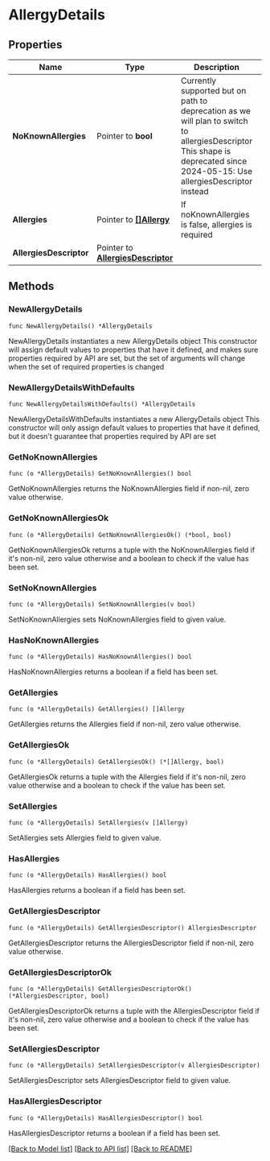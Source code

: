 # AllergyDetails

## Properties

Name | Type | Description | Notes
------------ | ------------- | ------------- | -------------
**NoKnownAllergies** | Pointer to **bool** | Currently supported but on path to deprecation as we will plan to switch to allergiesDescriptor This shape is deprecated since 2024-05-15: Use allergiesDescriptor instead | [optional] 
**Allergies** | Pointer to [**[]Allergy**](Allergy.md) | If noKnownAllergies is false, allergies is required | [optional] 
**AllergiesDescriptor** | Pointer to [**AllergiesDescriptor**](AllergiesDescriptor.md) |  | [optional] 

## Methods

### NewAllergyDetails

`func NewAllergyDetails() *AllergyDetails`

NewAllergyDetails instantiates a new AllergyDetails object
This constructor will assign default values to properties that have it defined,
and makes sure properties required by API are set, but the set of arguments
will change when the set of required properties is changed

### NewAllergyDetailsWithDefaults

`func NewAllergyDetailsWithDefaults() *AllergyDetails`

NewAllergyDetailsWithDefaults instantiates a new AllergyDetails object
This constructor will only assign default values to properties that have it defined,
but it doesn't guarantee that properties required by API are set

### GetNoKnownAllergies

`func (o *AllergyDetails) GetNoKnownAllergies() bool`

GetNoKnownAllergies returns the NoKnownAllergies field if non-nil, zero value otherwise.

### GetNoKnownAllergiesOk

`func (o *AllergyDetails) GetNoKnownAllergiesOk() (*bool, bool)`

GetNoKnownAllergiesOk returns a tuple with the NoKnownAllergies field if it's non-nil, zero value otherwise
and a boolean to check if the value has been set.

### SetNoKnownAllergies

`func (o *AllergyDetails) SetNoKnownAllergies(v bool)`

SetNoKnownAllergies sets NoKnownAllergies field to given value.

### HasNoKnownAllergies

`func (o *AllergyDetails) HasNoKnownAllergies() bool`

HasNoKnownAllergies returns a boolean if a field has been set.

### GetAllergies

`func (o *AllergyDetails) GetAllergies() []Allergy`

GetAllergies returns the Allergies field if non-nil, zero value otherwise.

### GetAllergiesOk

`func (o *AllergyDetails) GetAllergiesOk() (*[]Allergy, bool)`

GetAllergiesOk returns a tuple with the Allergies field if it's non-nil, zero value otherwise
and a boolean to check if the value has been set.

### SetAllergies

`func (o *AllergyDetails) SetAllergies(v []Allergy)`

SetAllergies sets Allergies field to given value.

### HasAllergies

`func (o *AllergyDetails) HasAllergies() bool`

HasAllergies returns a boolean if a field has been set.

### GetAllergiesDescriptor

`func (o *AllergyDetails) GetAllergiesDescriptor() AllergiesDescriptor`

GetAllergiesDescriptor returns the AllergiesDescriptor field if non-nil, zero value otherwise.

### GetAllergiesDescriptorOk

`func (o *AllergyDetails) GetAllergiesDescriptorOk() (*AllergiesDescriptor, bool)`

GetAllergiesDescriptorOk returns a tuple with the AllergiesDescriptor field if it's non-nil, zero value otherwise
and a boolean to check if the value has been set.

### SetAllergiesDescriptor

`func (o *AllergyDetails) SetAllergiesDescriptor(v AllergiesDescriptor)`

SetAllergiesDescriptor sets AllergiesDescriptor field to given value.

### HasAllergiesDescriptor

`func (o *AllergyDetails) HasAllergiesDescriptor() bool`

HasAllergiesDescriptor returns a boolean if a field has been set.


[[Back to Model list]](../README.md#documentation-for-models) [[Back to API list]](../README.md#documentation-for-api-endpoints) [[Back to README]](../README.md)


